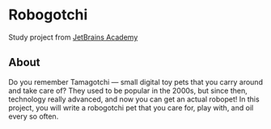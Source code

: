 # Robogotchi
Study project from [JetBrains Academy](https://hyperskill.org/projects/135)

## About
Do you remember Tamagotchi — small digital toy pets that you carry around and take care of? They used to be popular in the 2000s, but since then, technology really advanced, and now you can get an actual robopet! In this project, you will write a robogotchi pet that you care for, play with, and oil every so often.

